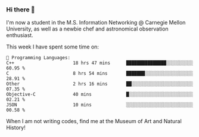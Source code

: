 ### Hi there 👋

I'm now a student in the M.S. Information Networking @ Carnegie Mellon University, as well as a newbie chef and astronomical observation enthusiast. 



<!--START_SECTION:waka-->
This week I have spent some time on: 

```text
💬 Programming Languages: 
C++                      18 hrs 47 mins      ███████████████░░░░░░░░░░   60.95 % 
C                        8 hrs 54 mins       ███████░░░░░░░░░░░░░░░░░░   28.91 % 
Other                    2 hrs 16 mins       ██░░░░░░░░░░░░░░░░░░░░░░░   07.35 % 
Objective-C              40 mins             █░░░░░░░░░░░░░░░░░░░░░░░░   02.21 % 
JSON                     10 mins             ░░░░░░░░░░░░░░░░░░░░░░░░░   00.58 % 
```


<!--END_SECTION:waka-->

When I am not writing codes, find me at the Museum of Art and Natural History!
